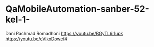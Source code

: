 # QaMobileAutomation-sanber-52-kel-1-

Dani Rachmad Romadhoni  https://youtu.be/BGyTL6i1upk
                        https://youtu.be/eVlkxDowef4